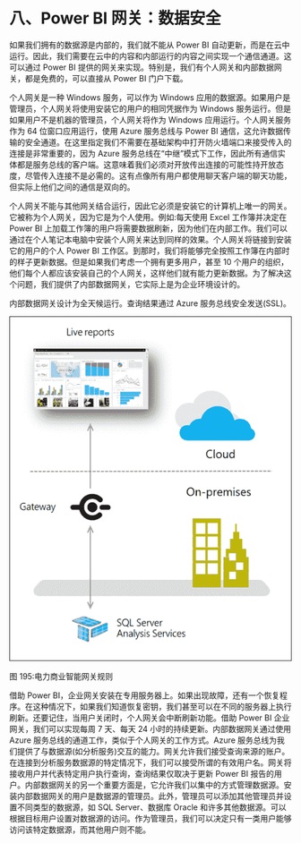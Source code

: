 # 八、Power BI 网关：数据安全

如果我们拥有的数据源是内部的，我们就不能从 Power BI 自动更新，而是在云中运行。因此，我们需要在云中的内容和内部运行的内容之间实现一个通信通道。这可以通过 Power BI 提供的网关来实现。特别是，我们有个人网关和内部数据网关，都是免费的，可以直接从 Power BI 门户下载。

个人网关是一种 Windows 服务，可以作为 Windows 应用的数据源。如果用户是管理员，个人网关将使用安装它的用户的相同凭据作为 Windows 服务运行。但是如果用户不是机器的管理员，个人网关将作为 Windows 应用运行。个人网关服务作为 64 位窗口应用运行，使用 Azure 服务总线与 Power BI 通信，这允许数据传输的安全通道。在这里指定我们不需要在基础架构中打开防火墙端口来接受传入的连接是非常重要的，因为 Azure 服务总线在“中继”模式下工作，因此所有通信实体都是服务总线的客户端。这意味着我们必须对开放传出连接的可能性持开放态度，尽管传入连接不是必需的。这有点像所有用户都使用聊天客户端的聊天功能，但实际上他们之间的通信是双向的。

个人网关不能与其他网关结合运行，因此它必须是安装它的计算机上唯一的网关。它被称为个人网关，因为它是为个人使用。例如:每天使用 Excel 工作簿并决定在 Power BI 上加载工作簿的用户将需要数据刷新，因为他们在内部工作。我们可以通过在个人笔记本电脑中安装个人网关来达到同样的效果。个人网关将链接到安装它的用户的个人 Power BI 工作区。到那时，我们将能够完全按照工作簿在内部时的样子更新数据。但是如果我们考虑一个拥有更多用户，甚至 10 个用户的组织，他们每个人都应该安装自己的个人网关，这样他们就有能力更新数据。为了解决这个问题，我们提供了内部数据网关，它实际上是为企业环境设计的。

内部数据网关设计为全天候运行。查询结果通过 Azure 服务总线安全发送(SSL)。

![](img/image224.png)

图 195:电力商业智能网关规则

借助 Power BI，企业网关安装在专用服务器上。如果出现故障，还有一个恢复程序。在这种情况下，如果我们知道恢复密钥，我们甚至可以在不同的服务器上执行刷新。还要记住，当用户关闭时，个人网关会中断刷新功能。借助 Power BI 企业网关，我们可以实现每周 7 天、每天 24 小时的持续更新。内部数据网关通过使用 Azure 服务总线的通道工作，类似于个人网关的工作方式。Azure 服务总线为我们提供了与数据源(如分析服务)交互的能力。网关允许我们接受查询来源的账户。在连接到分析服务数据源的特定情况下，我们可以接受所谓的有效用户名。网关将接收用户并代表特定用户执行查询，查询结果仅取决于更新 Power BI 报告的用户。内部数据网关的另一个重要方面是，它允许我们以集中的方式管理数据源。安装内部数据网关的用户是数据源的管理员。此外，管理员可以添加其他管理员并设置不同类型的数据源，如 SQL Server、数据库 Oracle 和许多其他数据源。可以根据目标用户设置对数据源的访问。作为管理员，我们可以决定只有一类用户能够访问该特定数据源，而其他用户则不能。